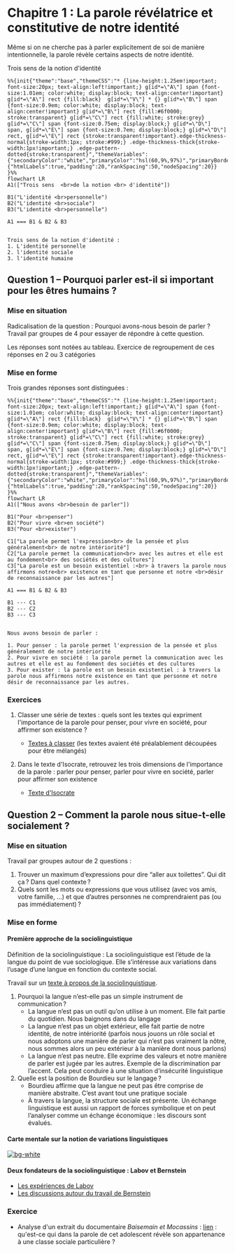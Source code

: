 # Chapitre 1 : La parole révélatrice et constitutive de notre identité

Même si on ne cherche pas à parler explicitement de soi de manière intentionnelle, la parole révèle certains aspects de notre identité.

Trois sens de la notion d'identité

```mermaid
%%{init{"theme":"base","themeCSS":"* {line-height:1.25em!important; font-size:20px; text-align:left!important;} g[id*=\"A\"] span {font-size:1.01em; color:white; display:block; text-align:center!important} g[id*=\"A\"] rect {fill:black}  g[id*=\"V\"] * {} g[id*=\"B\"] span {font-size:0.9em; color:white; display:block; text-align:center!important} g[id*=\"B\"] rect {fill:#6f0000; stroke:transparent} g[id*=\"C\"] rect {fill:white; stroke:grey} g[id*=\"C\"] span {font-size:0.75em; display:block;} g[id*=\"D\"] span, g[id*=\"E\"] span {font-size:0.7em; display:block;} g[id*=\"D\"] rect, g[id*=\"E\"] rect {stroke:transparent!important}.edge-thickness-normal{stroke-width:1px; stroke:#999;} .edge-thickness-thick{stroke-width:1px!important;} .edge-pattern-dotted{stroke:transparent}","themeVariables":{"secondaryColor":"white","primaryColor":"hsl(60,9%,97%)","primaryBorderColor":"black"},"flowchart":{"htmlLabels":true,"padding":20,"rankSpacing":50,"nodeSpacing":20}} }%%
flowchart LR
A1(["Trois sens  <br>de la notion <br> d'identité"])

B1("L'identité <br>personnelle")
B2("L'identité <br>sociale")
B3("L'identité <br>personnelle")

A1 === B1 & B2 & B3
```
```admonish abstract collapsible=true title="Afficher le texte de cette carte mentale"

Trois sens de la notion d'identité :
1. L'identité personnelle
2. l'identité sociale
3. l'identité humaine

```


## Question 1 – Pourquoi parler est-il si important pour les êtres humains ?

### Mise en situation

Radicalisation de la question : Pourquoi avons-nous besoin de parler ? Travail par groupes de 4 pour essayer de répondre à cette question.

Les réponses sont notées au tableau. Exercice de regroupement de ces réponses en 2 ou 3 catégories

### Mise en forme

Trois grandes réponses sont distinguées :

```mermaid
%%{init{"theme":"base","themeCSS":"* {line-height:1.25em!important; font-size:20px; text-align:left!important;} g[id*=\"A\"] span {font-size:1.01em; color:white; display:block; text-align:center!important} g[id*=\"A\"] rect {fill:black}  g[id*=\"V\"] * {} g[id*=\"B\"] span {font-size:0.9em; color:white; display:block; text-align:center!important} g[id*=\"B\"] rect {fill:#6f0000; stroke:transparent} g[id*=\"C\"] rect {fill:white; stroke:grey} g[id*=\"C\"] span {font-size:0.75em; display:block;} g[id*=\"D\"] span, g[id*=\"E\"] span {font-size:0.7em; display:block;} g[id*=\"D\"] rect, g[id*=\"E\"] rect {stroke:transparent!important}.edge-thickness-normal{stroke-width:1px; stroke:#999;} .edge-thickness-thick{stroke-width:1px!important;} .edge-pattern-dotted{stroke:transparent}","themeVariables":{"secondaryColor":"white","primaryColor":"hsl(60,9%,97%)","primaryBorderColor":"black"},"flowchart":{"htmlLabels":true,"padding":20,"rankSpacing":50,"nodeSpacing":20}} }%%
flowchart LR
A1(["Nous avons <br>besoin de parler"])

B1("Pour <br>penser")
B2("Pour vivre <br>en société")
B3("Pour <br>exister")

C1["La parole permet l'expression<br> de la pensée et plus généralement<br> de notre intériorité"]
C2["La parole permet la communication<br> avec les autres et elle est au fondement<br> des sociétés et des cultures"]
C3["La parole est un besoin existentiel :<br> à travers la parole nous affirmons notre<br> existence en tant que personne et notre <br>désir de reconnaissance par les autres"]

A1 === B1 & B2 & B3

B1 --- C1
B2 --- C2
B3 --- C3
```

```admonish abstract collapsible=true title="Afficher le texte de cette carte mentale"

Nous avons besoin de parler :

1. Pour penser : la parole permet l'expression de la pensée et plus généralement de notre intériorité
2. Pour vivre en société : la parole permet la communication avec les autres et elle est au fondement des sociétés et des cultures
3. Pour exister : la parole est un besoin existentiel : à travers la parole nous affirmons notre existence en tant que personne et notre désir de reconnaissance par les autres.

```

### Exercices

1. Classer une série de textes : quels sont les textes qui expriment l'importance de la parole pour penser, pour vivre en société, pour affirmer son existence ?
	- [Textes à classer](https://nuage03.apps.education.fr/index.php/s/fKLWCM5ACJmS3kf) (les textes avaient été préalablement découpées pour être mélangés)

2. Dans le texte d'Isocrate, retrouvez les trois dimensions de l'importance de la parole : parler pour penser, parler pour vivre en société, parler pour affirmer son existence
	- [Texte d'Isocrate](https://nuage03.apps.education.fr/index.php/s/YHH696PWxscy3bH)

## Question 2 – Comment la parole nous situe-t-elle socialement ?

### Mise en situation

Travail par groupes autour de 2 questions :
1. Trouver un maximum d’expressions pour dire “aller aux toilettes”. Qui dit ça ? Dans quel contexte ?
2. Quels sont les mots ou expressions que vous utilisez (avec vos amis, votre famille, …) et que d’autres personnes ne comprendraient pas (ou pas immédiatement) ?

### Mise en forme

#### Première approche de la sociolinguistique

Définition de la sociolinguistique
: La sociolinguistique est l’étude de la langue du point de vue sociologique. Elle s’intéresse aux variations dans l’usage d’une langue en fonction du contexte social.

Travail sur un [texte à propos de la sociolinguistique](https://nuage03.apps.education.fr/index.php/s/3L4THTsY45SxFyi).
1. Pourquoi la langue n’est-elle pas un simple instrument de communication ?
	- La langue n’est pas un outil qu’on utilise à un moment. Elle fait partie du quotidien. Nous baignons dans du langage
	- La langue n’est pas un objet extérieur, elle fait partie de notre identité, de notre intériorité (parfois nous jouons un rôle social et nous adoptons une manière de parler qui n’est pas vraiment la nôtre, nous sommes alors un peu extérieur à la manière dont nous parlons)
	- La langue n’est pas neutre. Elle exprime des valeurs et notre manière de parler est jugée par les autres. Exemple de la discrimination par l’accent. Cela peut conduire à une situation d’insécurité linguistique
2. Quelle est la position de Bourdieu sur le langage ?
	- Bourdieu affirme que la langue ne peut pas être comprise de manière abstraite. C’est avant tout une pratique sociale
	- À travers la langue, la structure sociale est présente. Un échange linguistique est aussi un rapport de forces symbolique et on peut l’analyser comme un échange économique : les discours sont évalués.

#### Carte mentale sur la notion de variations linguistiques

[![bg-white](https://eyssette.github.io/mindmap/variations-linguistiques.svg)](https://eyssette.github.io/mindmap/variations-linguistiques.html)

#### Deux fondateurs de la sociolinguistique : Labov et Bernstein

- [Les expériences de Labov](https://nuage03.apps.education.fr/index.php/s/FPEmkTPc8seJM2R)
- [Les discussions autour du travail de Bernstein](https://nuage03.apps.education.fr/index.php/s/7nWfKJtbJcaMoPD)

### Exercice

- Analyse d'un extrait du documentaire _Baisemain et Mocassins_ : [lien](https://drive.google.com/file/d/1mekwiTlJzmrMroH9K26U7szn66uXTXJF/view?usp=sharing) : qu'est-ce qui dans la parole de cet adolescent révèle son appartenance à une classe sociale particulière ?

<!-- ## Question 3 – La parole exprime-t-elle mon identité ?

### Mise en situation

Discussion en groupes autour de 6 questions : 
1. Avez-vous un tatouage ou connaissez-vous quelqu'un qui a un tatouage ? Quelle est la signification de ce tatouage ? En quel sens un tatouage exprime-t-il l'identité de la personne ?
2. Votre prénom a-t-il une signification particulière ? Avez-vous un ou des surnoms ? De manière générale, dans quelle mesure un prénom ou un surnom manifestent-ils l'identité d'une personne ?
3. Dans quelles situations une personne peut-elle être amenée à utiliser un pseudonyme ? Pour quelles raisons ? Le pseudonyme dit-il quelque chose de nous ?
4. a/ Avez-vous créé un profil sur un réseau social ? Votre profil et vos publications sont-ils l'expression fidèle de qui vous êtes ? <br/>b/ Suivez-vous une personne publique sur un réseau social ? Quelle image cette personne donne-t-elle d'elle-même ?
5. Avez-vous déjà rédigé un CV, une lettre de motivation ? Quand on se présente pour un emploi, la manière dont on parle de soi est-elle un mensonge ?
6. a/ Peut-on deviner l'identité politique d'une personne ? Dans quelle mesure la manière de parler d'une personne révèle-t-elle ses positions politiques ? <br/>b/ Dans un discours politique, la personne qui parle doit-elle donner une certaine image d'elle-même ?

### Mise en forme

#### La notion d'_ethos_

Lecture d'un texte de Ruth Amossy sur la [notion d'ethos chez Aristote et Goffman](https://nuage03.apps.education.fr/index.php/s/ybKAGnipM9qG5op)
	- Qu'est-ce que l'ethos selon Aristote ?
	- Qu'est-ce que l'ethos selon Goffman ? -->